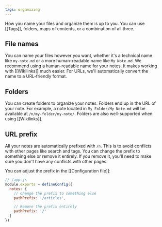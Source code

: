 ```yaml
---
tags: organizing
---
```


How you name your files and organize them is up to you. You can use [[Tags]], folders, maps of contents, or a combination of all three.

## File names

You can name your files however you want, whether it's a technical name like `my-note.md` or a more human-readable name like `My Note.md`. We recommend using a human-readable name for your notes. It makes working with [[Wikilinks]] much easier. For URLs, we'll automatically convert the name to a URL-friendly format.

## Folders

You can create folders to organize your notes. Folders end up in the URL of your note. For example, a note located in `My Folder/My Note.md` will be available at `/n/my-folder/my-note/`. Folders are also well-supported when using [[Wikilinks]].

## URL prefix

All your notes are automatically prefixed with `/n`. This is to avoid conflicts with other pages like search and tags. You can change the prefix to something else or remove it entirely. If you remove it, you'll need to make sure you don't have any conflicts with other pages.

You can adjust the prefix in the [[Configuration file]]:

```js
// /app.js
module.exports = defineConfig({
  notes: {
    // Change the prefix to something else
    pathPrefix: '/articles',

    // Remove the prefix entirely
    pathPrefix: '/'
  }
})
```
